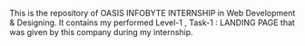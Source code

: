 This is the repository of OASIS INFOBYTE INTERNSHIP in Web Development & Designing. It contains my performed Level-1 , Task-1 : LANDING PAGE that was given by this company during my internship.
